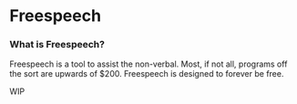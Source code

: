 # Freespeech
### What is Freespeech?
Freespeech is a tool to assist the non-verbal. Most, if not all, programs off the sort are upwards of $200. Freespeech is designed to forever be free.

WIP
